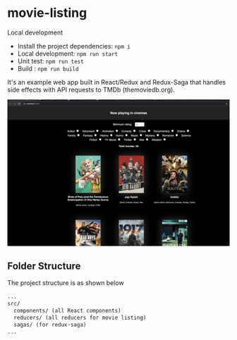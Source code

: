 # movie-listing

Local development
- Install the project dependencies: `npm i`
- Local development: `npm run start`
- Unit test: `npm run test`
- Build : `npm run build`


It's an example web app built in React/Redux and Redux-Saga that handles side effects with API requests to TMDb (themoviedb.org).

![Movie listing screenshot](screenshot.png?raw=true "Movie listing in action")

## Folder Structure

The project structure is as shown below

```
...
src/
  components/ (all React components)
  reducers/ (all reducers for movie listing)
  sagas/ (for redux-saga)
...
```




